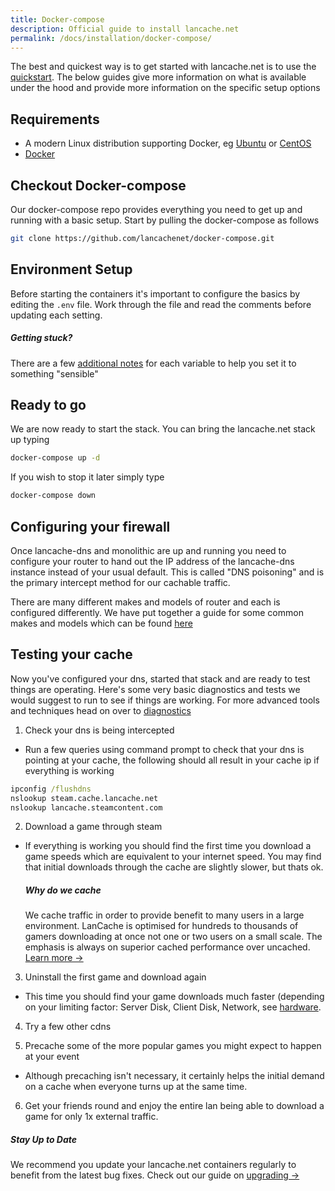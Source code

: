 ```yaml
---
title: Docker-compose
description: Official guide to install lancache.net
permalink: /docs/installation/docker-compose/
---
```


The best and quickest way is to get started with lancache.net is to use the [quickstart](/docs/home/). The below guides give more information on what is available under the hood and provide more information on the specific setup options


## Requirements

* A modern Linux distribution supporting Docker, eg [Ubuntu](https://www.ubuntu.com) or [CentOS](https://www.centos.org/)
* [Docker](https://www.docker.com/)

## Checkout Docker-compose

Our docker-compose repo provides everything you need to get up and running with a basic setup. Start by pulling the docker-compose as follows
```sh
git clone https://github.com/lancachenet/docker-compose.git
```

## Environment Setup

Before starting the containers it's important to configure the basics by editing the `.env` file. Work through the file and read the comments before updating each setting. 

<div class="note info">
  <h5>Getting stuck?</h5>
  <p>There are a few <a href="/docs/installation/docker-compose/env/">additional notes</a> for each variable to help you set it to something "sensible"
  </p>
</div>

## Ready to go
We are now ready to start the stack. You can bring the lancache.net stack up typing
```sh
docker-compose up -d
```
If you wish to stop it later simply type
```sh
docker-compose down
```


## Configuring your firewall
Once lancache-dns and monolithic are up and running you need to configure your router to hand out the IP address of the lancache-dns instance instead of your usual default. This is called "DNS poisoning" and is the primary intercept method for our cachable traffic. 

There are many different makes and models of router and each is configured differently. We have put together a guide for some common makes and models which can be found [here](/docs/installation/routers/)

## Testing your cache
Now you've configured your dns, started that stack and are ready to test things are operating. Here's some very basic diagnostics and tests we would suggest to run to see if things are working. For more advanced tools and techniques head on over to [diagnostics](/docs/diagnostics/)

1. Check your dns is being intercepted
* Run a few queries using command prompt to check that your dns is pointing at your cache, the following should all result in your cache ip if everything is working
```bat
ipconfig /flushdns
nslookup steam.cache.lancache.net
nslookup lancache.steamcontent.com
```

2. Download a game through steam
* If everything is working you should find the first time you download a game speeds which are equivalent to your internet speed. You  may find that initial downloads through the cache are slightly slower, but thats ok.

    <div class="note info">      
    <h5>Why do we cache</h5>   
    <p>
    We cache traffic in order to provide benefit to many users in a large environment. LanCache is optimised for hundreds to thousands of gamers downloading at once not one or two users on a small scale. The emphasis is always on superior cached performance over uncached. <a href="/docs/caching-101/">Learn more &rarr;</a>
    </p>
    </div>                          


3. Uninstall the first game and download again
* This time you should find your game downloads much faster (depending on your limiting factor: Server Disk, Client Disk, Network, see [hardware](/docs/hardware/).

4. Try a few other cdns

5. Precache some of the more popular games you might expect to happen at your event
* Although precaching isn't necessary, it certainly helps the initial demand on a cache when everyone turns up at the same time.

6. Get your friends round and enjoy the entire lan being able to download a game for only 1x external traffic.

<div class="note">
  <h5>Stay Up to Date</h5>
  <p>We recommend you update your lancache.net containers regularly to benefit from
  the latest bug fixes. Check out our guide on <a href="/docs/upgrading">upgrading &rarr;</a>
  </p>
</div>


